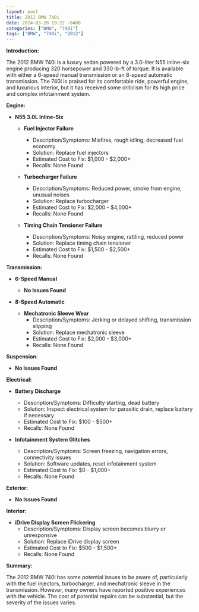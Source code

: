 ```yaml
---
layout: post
title: 2012 BMW 740i
date: 2024-03-28 19:22 -0400
categories: ["BMW", "740i"]
tags: ["BMW", "740i", "2012"]
---
```

**Introduction:**

The 2012 BMW 740i is a luxury sedan powered by a 3.0-liter N55 inline-six engine producing 320 horsepower and 330 lb-ft of torque. It is available with either a 6-speed manual transmission or an 8-speed automatic transmission. The 740i is praised for its comfortable ride, powerful engine, and luxurious interior, but it has received some criticism for its high price and complex infotainment system.

**Engine:**

* **N55 3.0L Inline-Six**

    * **Fuel Injector Failure**
        * Description/Symptoms: Misfires, rough idling, decreased fuel economy
        * Solution: Replace fuel injectors
        * Estimated Cost to Fix: $1,000 - $2,000+
        * Recalls: None Found
    
    * **Turbocharger Failure**
        * Description/Symptoms: Reduced power, smoke from engine, unusual noises
        * Solution: Replace turbocharger
        * Estimated Cost to Fix: $2,000 - $4,000+
        * Recalls: None Found
    
    * **Timing Chain Tensioner Failure**
        * Description/Symptoms: Noisy engine, rattling, reduced power
        * Solution: Replace timing chain tensioner
        * Estimated Cost to Fix: $1,500 - $2,500+
        * Recalls: None Found

**Transmission:**

* **6-Speed Manual**

    * **No Issues Found**

* **8-Speed Automatic**

    * **Mechatronic Sleeve Wear**
        * Description/Symptoms: Jerking or delayed shifting, transmission slipping
        * Solution: Replace mechatronic sleeve
        * Estimated Cost to Fix: $2,000 - $3,000+
        * Recalls: None Found

**Suspension:**

* **No Issues Found**

**Electrical:**

* **Battery Discharge**
    * Description/Symptoms: Difficulty starting, dead battery
    * Solution: Inspect electrical system for parasitic drain, replace battery if necessary
    * Estimated Cost to Fix: $100 - $500+
    * Recalls: None Found

* **Infotainment System Glitches**
    * Description/Symptoms: Screen freezing, navigation errors, connectivity issues
    * Solution: Software updates, reset infotainment system
    * Estimated Cost to Fix: $0 - $1,000+
    * Recalls: None Found

**Exterior:**

* **No Issues Found**

**Interior:**

* **iDrive Display Screen Flickering**
    * Description/Symptoms: Display screen becomes blurry or unresponsive
    * Solution: Replace iDrive display screen
    * Estimated Cost to Fix: $500 - $1,500+
    * Recalls: None Found

**Summary:**

The 2012 BMW 740i has some potential issues to be aware of, particularly with the fuel injectors, turbocharger, and mechatronic sleeve in the transmission. However, many owners have reported positive experiences with the vehicle. The cost of potential repairs can be substantial, but the severity of the issues varies.
